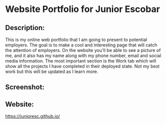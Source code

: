 # Website Portfolio for Junior Escobar

## Description:
This is my online web portfolio that I am going to present to potential employers. The goal is to make a cool and interesting page that will catch the attention of employers. On the website you'll be able to see a picture of me, and it also has my name along with my phone number, email and social media information. The most important section is the Work tab which will show all the projects I have completed in their deployed state.
Not my best work but this will be updated as I learn more.

## Screenshot:

## Website:
https://junioresc.github.io/
